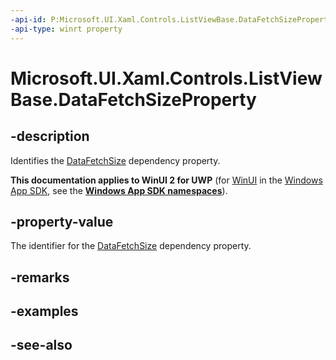 ```yaml
---
-api-id: P:Microsoft.UI.Xaml.Controls.ListViewBase.DataFetchSizeProperty
-api-type: winrt property
---
```


<!-- Property syntax
public Windows.UI.Xaml.DependencyProperty DataFetchSizeProperty { get; }
-->

# Microsoft.UI.Xaml.Controls.ListViewBase.DataFetchSizeProperty

## -description
Identifies the [DataFetchSize](listviewbase_datafetchsize.md) dependency property.

**This documentation applies to WinUI 2 for UWP** (for [WinUI](/windows/apps/winui/winui3/) in the [Windows App SDK](/windows/apps/windows-app-sdk/), see the **[Windows App SDK namespaces](/windows/windows-app-sdk/api/winrt/)**).

## -property-value
The identifier for the [DataFetchSize](listviewbase_datafetchsize.md) dependency property.

## -remarks

## -examples

## -see-also
